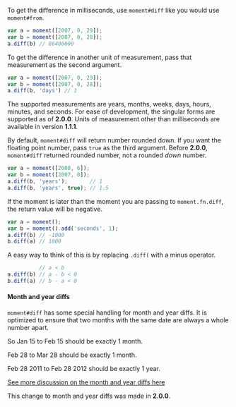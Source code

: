 To get the difference in milliseconds, use `moment#diff` like you would use `moment#from`.

```javascript
var a = moment([2007, 0, 29]);
var b = moment([2007, 0, 28]);
a.diff(b) // 86400000
```

To get the difference in another unit of measurement, pass that measurement as the second argument.

```javascript
var a = moment([2007, 0, 29]);
var b = moment([2007, 0, 28]);
a.diff(b, 'days') // 1
```

The supported measurements are years, months, weeks, days, hours, minutes, and seconds. For ease of development, the singular forms are supported as of **2.0.0**. Units of measurement other than milliseconds are available in version **1.1.1**.

By default, `moment#diff` will return number rounded down. If you want the floating point number, pass `true` as the third argument. Before **2.0.0**, `moment#diff` returned rounded number, not a rounded *down* number.

```javascript
var a = moment([2008, 6]);
var b = moment([2007, 0]);
a.diff(b, 'years');       // 1
a.diff(b, 'years', true); // 1.5
```

If the moment is later than the moment you are passing to `moment.fn.diff`, the return value will be negative.

```javascript
var a = moment();
var b = moment().add('seconds', 1);
a.diff(b) // -1000
b.diff(a) // 1000
```

A easy way to think of this is by replacing `.diff(` with a minus operator.

```javascript
          // a < b
a.diff(b) // a - b < 0
b.diff(a) // b - a < 0
```

#### Month and year diffs

`moment#diff` has some special handling for month and year diffs. It is optimized to ensure that two months with the same date are always a whole number apart.

So Jan 15 to Feb 15 should be exactly 1 month.

Feb 28 to Mar 28 should be exactly 1 month.

Feb 28 2011 to Feb 28 2012 should be exactly 1 year.

[See more discussion on the month and year diffs here](https://github.com/moment/moment/pull/571)

This change to month and year diffs was made in **2.0.0**.
